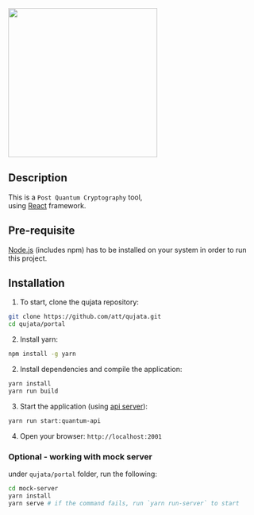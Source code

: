 <img src="https://github.com/att/qujata/assets/7979328/199a9c84-840b-415e-a221-621c22184ad2" width="300">

## Description
This is a `Post Quantum Cryptography` tool,
<br/>
using [React](https://github.com/facebook/create-react-app) framework.


## Pre-requisite
[Node.js](#https://nodejs.org/en/download) (includes npm) has to be installed on your system in order to run this project.

## Installation

1. To start, clone the qujata repository:
```bash
git clone https://github.com/att/qujata.git
cd qujata/portal
```
2. Install yarn:
```bash
npm install -g yarn
```
2. Install dependencies and compile the application:
```bash
yarn install
yarn run build
```
3. Start the application (using  [api server](#https://github.com/att/qujata/tree/main/api)):
```bash
yarn run start:quantum-api
```

4. Open your browser: `http://localhost:2001`


### Optional - working with mock server
under `qujata/portal` folder, run the following:

```bash
cd mock-server 
yarn install
yarn serve # if the command fails, run `yarn run-server` to start
```


